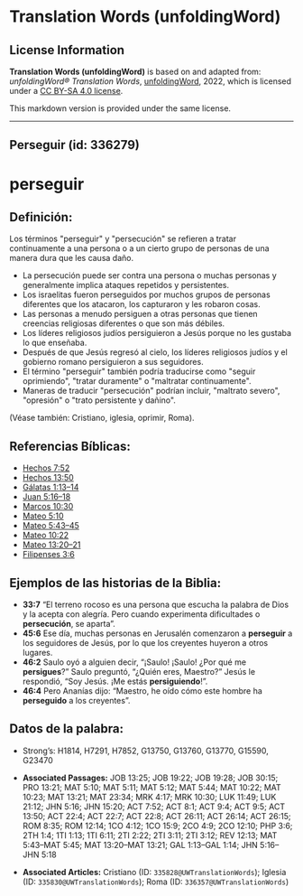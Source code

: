 # Translation Words (unfoldingWord)

## License Information

**Translation Words (unfoldingWord)** is based on and adapted from: _unfoldingWord® Translation Words_, [unfoldingWord](https://unfoldingword.org/utw), 2022, which is licensed under a [CC BY-SA 4.0 license](https://creativecommons.org/licenses/by-sa/4.0/legalcode.en).

This markdown version is provided under the same license.



--------------------------------

## Perseguir (id: 336279)

perseguir
=========

Definición:
-----------

Los términos "perseguir" y "persecución" se refieren a tratar continuamente a una persona o a un cierto grupo de personas de una manera dura que les causa daño.

* La persecución puede ser contra una persona o muchas personas y generalmente implica ataques repetidos y persistentes.
* Los israelitas fueron perseguidos por muchos grupos de personas diferentes que los atacaron, los capturaron y les robaron cosas.
* Las personas a menudo persiguen a otras personas que tienen creencias religiosas diferentes o que son más débiles.
* Los líderes religiosos judíos persiguieron a Jesús porque no les gustaba lo que enseñaba.
* Después de que Jesús regresó al cielo, los líderes religiosos judíos y el gobierno romano persiguieron a sus seguidores.
* El término "perseguir" también podría traducirse como "seguir oprimiendo", "tratar duramente" o "maltratar continuamente".
* Maneras de traducir "persecución" podrían incluir, "maltrato severo", "opresión" o "trato persistente y dañino".

(Véase también: Cristiano, iglesia, oprimir, Roma).

Referencias Bíblicas:
---------------------

* [Hechos 7:52](https://ref.ly/Acts7:52)
* [Hechos 13:50](https://ref.ly/Acts13:50)
* [Gálatas 1:13–14](https://ref.ly/Gal1:13-Gal1:14)
* [Juan 5:16–18](https://ref.ly/John5:16-John5:18)
* [Marcos 10:30](https://ref.ly/Mark10:30)
* [Mateo 5:10](https://ref.ly/Matt5:10)
* [Mateo 5:43–45](https://ref.ly/Matt5:43-Matt5:45)
* [Mateo 10:22](https://ref.ly/Matt10:22)
* [Mateo 13:20–21](https://ref.ly/Matt13:20-Matt13:21)
* [Filipenses 3:6](https://ref.ly/Phil3:6)

Ejemplos de las historias de la Biblia:
---------------------------------------

* **33:7** “El terreno rocoso es una persona que escucha la palabra de Dios y la acepta con alegría. Pero cuando experimenta dificultades o **persecución**, se aparta”.
* **45:6** Ese día, muchas personas en Jerusalén comenzaron a **perseguir** a los seguidores de Jesús, por lo que los creyentes huyeron a otros lugares.
* **46:2** Saulo oyó a alguien decir, “¡Saulo! ¡Saulo! ¿Por qué me **persigues**?” Saulo preguntó, “¿Quién eres, Maestro?” Jesús le respondió, “Soy Jesús. ¡Me estás **persiguiendo**!”.
* **46:4** Pero Ananías dijo: “Maestro, he oído cómo este hombre ha **perseguido** a los creyentes”.

Datos de la palabra:
--------------------

* Strong’s: H1814, H7291, H7852, G13750, G13760, G13770, G15590, G23470

* **Associated Passages:** JOB 13:25; JOB 19:22; JOB 19:28; JOB 30:15; PRO 13:21; MAT 5:10; MAT 5:11; MAT 5:12; MAT 5:44; MAT 10:22; MAT 10:23; MAT 13:21; MAT 23:34; MRK 4:17; MRK 10:30; LUK 11:49; LUK 21:12; JHN 5:16; JHN 15:20; ACT 7:52; ACT 8:1; ACT 9:4; ACT 9:5; ACT 13:50; ACT 22:4; ACT 22:7; ACT 22:8; ACT 26:11; ACT 26:14; ACT 26:15; ROM 8:35; ROM 12:14; 1CO 4:12; 1CO 15:9; 2CO 4:9; 2CO 12:10; PHP 3:6; 2TH 1:4; 1TI 1:13; 1TI 6:11; 2TI 2:22; 2TI 3:11; 2TI 3:12; REV 12:13; MAT 5:43–MAT 5:45; MAT 13:20–MAT 13:21; GAL 1:13–GAL 1:14; JHN 5:16–JHN 5:18
* **Associated Articles:** Cristiano (ID: `335828@UWTranslationWords`); Iglesia (ID: `335830@UWTranslationWords`); Roma (ID: `336357@UWTranslationWords`)

